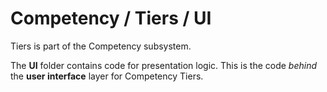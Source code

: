 # Competency / Tiers / UI

Tiers is part of the Competency subsystem.
  
The **UI** folder contains code for presentation logic. This is the code *behind* the **user interface** layer for Competency Tiers.
